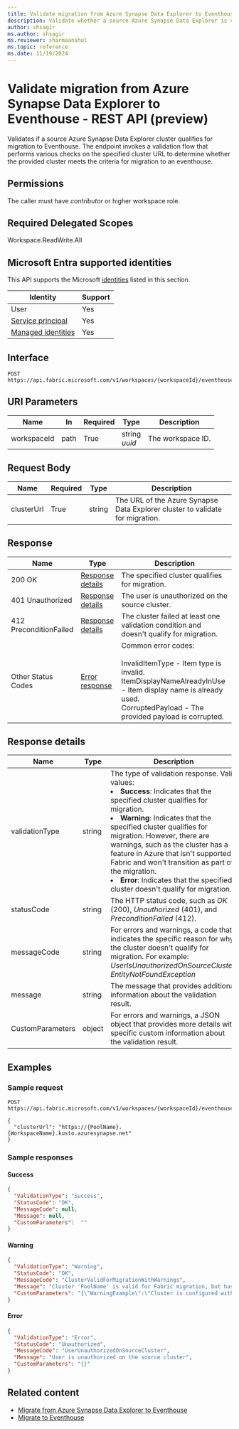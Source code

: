 ```yaml
---
title: Validate migration from Azure Synapse Data Explorer to Eventhouse - REST API (preview)
description: Validate whether a source Azure Synapse Data Explorer is valid for Eventhouse migration.
author: shsagir
ms.author: shsagir
ms.reviewer: sharmaanshul
ms.topic: reference
ms.date: 11/19/2024
---
```

# Validate migration from Azure Synapse Data Explorer to Eventhouse - REST API (preview)

Validates if a source Azure Synapse Data Explorer cluster qualifies for migration to Eventhouse. The endpoint invokes a validation flow that performs various checks on the specified cluster URL to determine whether the provided cluster meets the criteria for migration to an eventhouse.

## Permissions

The caller must have *contributor* or higher workspace role.

## Required Delegated Scopes

Workspace.ReadWrite.All

## Microsoft Entra supported identities

This API supports the Microsoft [identities](/rest/api/fabric/articles/identity-support) listed in this section.

| Identity | Support |
|-|-|
| User | Yes |
| [Service principal](/entra/identity-platform/app-objects-and-service-principals#service-principal-object) | Yes |
| [Managed identities](/entra/identity/managed-identities-azure-resources/overview) | Yes |

## Interface

```http
POST https://api.fabric.microsoft.com/v1/workspaces/{workspaceId}/eventhouses/validateMigrationFromAzure
```

## URI Parameters

| Name | In | Required | Type | Description |
|-|-|-|-|-|
| workspaceId | path | True | string<br />*uuid* | The workspace ID. |

## Request Body

| Name | Required | Type | Description |
|-|-|-|-|
| clusterUrl | True | string | The URL of the Azure Synapse Data Explorer cluster to validate for migration. |

## Response

| Name | Type | Description |
|-|-|-|
| 200 OK | [Response details](#response-details) | The specified cluster qualifies for migration. |
| 401 Unauthorized | [Response details](#response-details) | The user is unauthorized on the source cluster. |
| 412 PreconditionFailed | [Response details](#response-details) | The cluster failed at least one validation condition and doesn't qualify for migration. |
| Other Status Codes | [Error response](/rest/api/fabric/eventhouse/items/create-eventhouse#errorresponse) | Common error codes:<br /><br />InvalidItemType - Item type is invalid.<br />ItemDisplayNameAlreadyInUse - Item display name is already used.<br />CorruptedPayload - The provided payload is corrupted. |

## Response details

| Name | Type | Description |
|-|-|-|
| validationType | string | The type of validation response. Valid values:<li>**Success**: Indicates that the specified cluster qualifies for migration.</li><li>**Warning**: Indicates that the specified cluster qualifies for migration. However, there are warnings, such as the cluster has a feature in Azure that isn't supported Fabric and won't transition as part of the migration.</li><li>**Error**: Indicates that the specified cluster doesn't qualify for migration.</li> |
| statusCode | string | The HTTP status code, such as *OK* (200), *Unauthorized* (401), and *PreconditionFailed* (412). |
| messageCode | string | For errors and warnings, a code that indicates the specific reason for why the cluster doesn't qualify for migration. For example: *UserIsUnauthorizedOnSourceCluster*, *EntityNotFoundException* |
| message | string | The message that provides additional information about the validation result. |
| CustomParameters | object | For errors and warnings, a JSON object that provides more details with specific custom information about the validation result. |

## Examples

### Sample request

```http
POST https://api.fabric.microsoft.com/v1/workspaces/{workspaceId}/eventhouses/validateMigrationFromAzure

{
  "clusterUrl": "https://{PoolName}.{WorkspaceName}.kusto.azuresynapse.net"
}
```

### Sample responses

#### Success

```json
{
  "ValidationType": "Success",
  "StatusCode": "OK",
  "MessageCode": null,
  "Message": null,
  "CustomParameters":  ""
}
```

#### Warning

```json
{
  "ValidationType": "Warning",
  "StatusCode": "OK",
  "MessageCode": "ClusterValidForMigrationWithWarnings",
  "Message": "Cluster 'PoolName' is valid for Fabric migration, but has warnings.",
  "CustomParameters": "{\"WarningExample\":\"Cluster is configured with {FeatureExample}. {FeatureExample} is not supported in Fabric.\"}"
}
```

#### Error

```json
{
  "ValidationType": "Error",
  "StatusCode": "Unauthorized",
  "MessageCode": "UserUnauthorizedOnSourceCluster",
  "Message": "User is unauthorized on the source cluster",
  "CustomParameters": "{}"
}
```

## Related content

- [Migrate from Azure Synapse Data Explorer to Eventhouse](migrate-synapse-data-explorer.md)
- [Migrate to Eventhouse](migrate-api-to-eventhouse.md)
